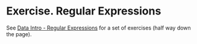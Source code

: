 Exercise. Regular Expressions
=============================

See [Data Intro - Regular Expressions](https://data-lessons.github.io/library-data-intro/04-regular-expressions/) for a set of exercises (half way down the page).